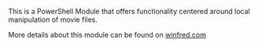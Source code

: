This is a PowerShell Module that offers functionality centered around local manipulation of movie files.

More details about this module can be found on [winfred.com](https://winfred.com/powershell/movies)
